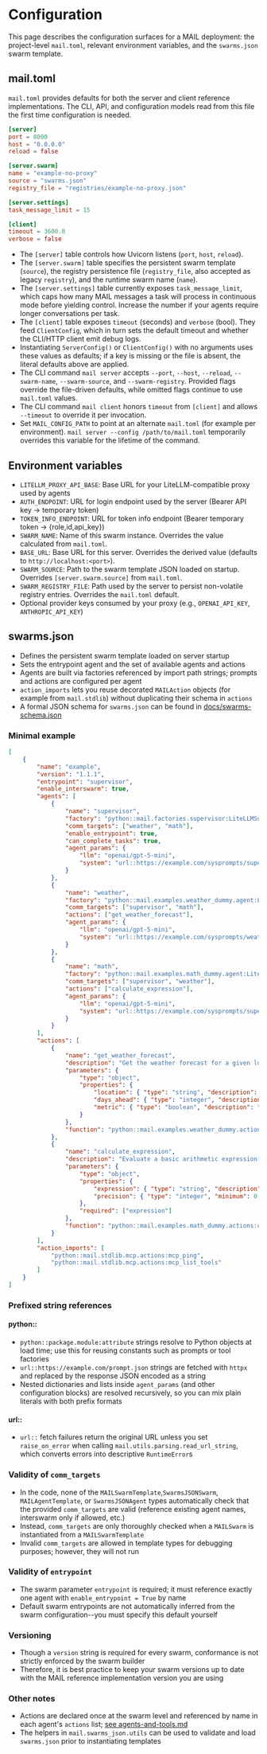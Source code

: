 # Configuration

This page describes the configuration surfaces for a MAIL deployment: the project-level `mail.toml`, relevant environment variables, and the `swarms.json` swarm template.

## mail.toml

`mail.toml` provides defaults for both the server and client reference implementations. The CLI, API, and configuration models read from this file the first time configuration is needed.

```toml
[server]
port = 8000
host = "0.0.0.0"
reload = false

[server.swarm]
name = "example-no-proxy"
source = "swarms.json"
registry_file = "registries/example-no-proxy.json"

[server.settings]
task_message_limit = 15

[client]
timeout = 3600.0
verbose = false
```

- The `[server]` table controls how Uvicorn listens (`port`, `host`, `reload`).
- The `[server.swarm]` table specifies the persistent swarm template (`source`), the registry persistence file (`registry_file`, also accepted as legacy `registry`), and the runtime swarm name (`name`).
- The `[server.settings]` table currently exposes `task_message_limit`, which caps how many MAIL messages a task will process in continuous mode before yielding control. Increase the number if your agents require longer conversations per task.
- The `[client]` table exposes `timeout` (seconds) and `verbose` (bool). They feed `ClientConfig`, which in turn sets the default timeout and whether the CLI/HTTP client emit debug logs.
- Instantiating `ServerConfig()` or `ClientConfig()` with no arguments uses these values as defaults; if a key is missing or the file is absent, the literal defaults above are applied.
- The CLI command `mail server` accepts `--port`, `--host`, `--reload`, `--swarm-name`, `--swarm-source`, and `--swarm-registry`. Provided flags override the file-driven defaults, while omitted flags continue to use `mail.toml` values.
- The CLI command `mail client` honors `timeout` from `[client]` and allows `--timeout` to override it per invocation.
- Set `MAIL_CONFIG_PATH` to point at an alternate `mail.toml` (for example per environment). `mail server --config /path/to/mail.toml` temporarily overrides this variable for the lifetime of the command.

## Environment variables
- `LITELLM_PROXY_API_BASE`: Base URL for your LiteLLM-compatible proxy used by agents
- `AUTH_ENDPOINT`: URL for login endpoint used by the server (Bearer API key -> temporary token)
- `TOKEN_INFO_ENDPOINT`: URL for token info endpoint (Bearer temporary token -> {role,id,api_key})
- `SWARM_NAME`: Name of this swarm instance. Overrides the value calculated from `mail.toml`.
- `BASE_URL`: Base URL for this server. Overrides the derived value (defaults to `http://localhost:<port>`).
- `SWARM_SOURCE`: Path to the swarm template JSON loaded on startup. Overrides `[server.swarm.source]` from `mail.toml`.
- `SWARM_REGISTRY_FILE`: Path used by the server to persist non-volatile registry entries. Overrides the `mail.toml` default.
- Optional provider keys consumed by your proxy (e.g., `OPENAI_API_KEY`, `ANTHROPIC_API_KEY`)

## swarms.json
- Defines the persistent swarm template loaded on server startup
- Sets the entrypoint agent and the set of available agents and actions
- Agents are built via factories referenced by import path strings; prompts and actions are configured per agent
- `action_imports` lets you reuse decorated `MAILAction` objects (for example from `mail.stdlib`) without duplicating their schema in `actions`
- A formal JSON schema for `swarms.json` can be found in [docs/swarms-schema.json](/docs/swarms-schema.json)

### Minimal example
```json
[
    {
        "name": "example",
        "version": "1.1.1",
        "entrypoint": "supervisor",
        "enable_interswarm": true,
        "agents": [
            {
                "name": "supervisor",
                "factory": "python::mail.factories.supervisor:LiteLLMSupervisorFunction",
                "comm_targets": ["weather", "math"],
                "enable_entrypoint": true,
                "can_complete_tasks": true,
                "agent_params": {
                    "llm": "openai/gpt-5-mini",
                    "system": "url::https://example.com/sysprompts/supervisor.json"
                }
            },
            {
                "name": "weather",
                "factory": "python::mail.examples.weather_dummy.agent:LiteLLMWeatherFunction",
                "comm_targets": ["supervisor", "math"],
                "actions": ["get_weather_forecast"],
                "agent_params": {
                    "llm": "openai/gpt-5-mini",
                    "system": "url::https://example.com/sysprompts/weather.json"
                }
            },
            {
                "name": "math",
                "factory": "python::mail.examples.math_dummy.agent:LiteLLMMathFunction",
                "comm_targets": ["supervisor", "weather"],
                "actions": ["calculate_expression"],
                "agent_params": {
                    "llm": "openai/gpt-5-mini",
                    "system": "url::https://example.com/sysprompts/supervisor.json"
                }
            }
        ],
        "actions": [
            {
                "name": "get_weather_forecast",
                "description": "Get the weather forecast for a given location",
                "parameters": { 
                    "type": "object",
                    "properties": {
                        "location": { "type": "string", "description": "The location to get the weather forecast for" },
                        "days_ahead": { "type": "integer", "description": "The number of days ahead to get the weather forecast for" },
                        "metric": { "type": "boolean", "description": "Whether to use metric units" }
                    }
                },
                "function": "python::mail.examples.weather_dummy.actions:get_weather_forecast"
            },
            {
                "name": "calculate_expression",
                "description": "Evaluate a basic arithmetic expression inside the math agent",
                "parameters": { 
                    "type": "object",
                    "properties": {
                        "expression": { "type": "string", "description": "Expression to evaluate" },
                        "precision": { "type": "integer", "minimum": 0, "maximum": 12, "description": "Optional number of decimal places" }
                    },
                    "required": ["expression"]
                },
                "function": "python::mail.examples.math_dummy.actions:calculate_expression"
            }
        ],
        "action_imports": [
            "python::mail.stdlib.mcp.actions:mcp_ping",
            "python::mail.stdlib.mcp.actions:mcp_list_tools"
        ]
    }
]
```

### Prefixed string references

#### python::
- `python::package.module:attribute` strings resolve to Python objects at load time; use this for reusing constants such as prompts or tool factories
- `url::https://example.com/prompt.json` strings are fetched with `httpx` and replaced by the response JSON encoded as a string
- Nested dictionaries and lists inside `agent_params` (and other configuration blocks) are resolved recursively, so you can mix plain literals with both prefix formats

#### url::
- `url::` fetch failures return the original URL unless you set `raise_on_error` when calling `mail.utils.parsing.read_url_string`, which converts errors into descriptive `RuntimeError`s

### Validity of `comm_targets`
- In the code, none of the `MAILSwarmTemplate`,`SwarmsJSONSwarm`, `MAILAgentTemplate`, or `SwarmsJSONAgent` types automatically check that the provided `comm_targets` are valid (reference existing agent names, interswarm only if allowed, etc.)
- Instead, `comm_targets` are only thoroughly checked when a `MAILSwarm` is instantiated from a `MAILSwarmTemplate`
- Invalid `comm_targets` are allowed in template types for debugging purposes; however, they will not run

### Validity of `entrypoint`
- The swarm parameter `entrypoint` is required; it must reference exactly one agent with `enable_entrypoint = True` by name
- Default swarm entrypoints are not automatically inferred from the swarm configuration--you must specify this default yourself

### Versioning
- Though a `version` string is required for every swarm, conformance is not strictly enforced by the swarm builder
- Therefore, it is best practice to keep your swarm versions up to date with the MAIL reference implementation version you are using

### Other notes
- Actions are declared once at the swarm level and referenced by name in each agent's `actions` list; [see agents-and-tools.md](/docs/agents-and-tools.md)
- The helpers in `mail.swarms_json.utils` can be used to validate and load `swarms.json` prior to instantiating templates
